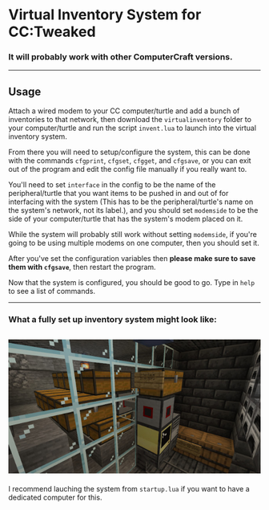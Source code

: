 # Virtual Inventory System for CC:Tweaked
### It will probably work with other ComputerCraft versions.
---
## Usage
Attach a wired modem to your CC computer/turtle and add a bunch of inventories to that network, then
download the `virtualinventory` folder to your computer/turtle and
run the script `invent.lua` to launch into the virtual inventory system.

From there you will need to setup/configure the system, this can be done with the commands `cfgprint`, `cfgset`, `cfgget`, and `cfgsave`, or you can
exit out of the program and edit the config file manually if you really want to.

You'll need to set `interface` in the config to be the name of the peripheral/turtle that you
want items to be pushed in and out of for interfacing with the system (This has to be the peripheral/turtle's name on the system's network, not its label.),
and you should set `modemside` to be the side of your computer/turtle that has the system's modem placed on it.

While the system will probably still work without setting `modemside`, if you're going to be using multiple modems on one computer, then you should set it.

After you've set the configuration variables then **please make sure to save them with `cfgsave`**, then restart the program.

Now that the system is configured, you should be good to go. Type in `help` to see a list of commands.

---
### What a fully set up inventory system might look like:
![Example layout of a virtual inventory system.](layoutexample.jpg)
---
I recommend lauching the system from `startup.lua` if you want to have a dedicated computer for this.